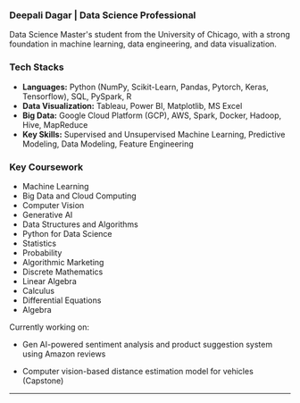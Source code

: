 ### Deepali Dagar | Data Science Professional&nbsp;
Data Science Master's student from the University of Chicago, with a strong foundation in machine learning, data engineering, and data visualization.

### Tech Stacks

* **Languages:** Python (NumPy, Scikit-Learn, Pandas, Pytorch, Keras, Tensorflow), SQL, PySpark, R
* **Data Visualization:** Tableau, Power BI, Matplotlib, MS Excel
* **Big Data:** Google Cloud Platform (GCP), AWS, Spark, Docker, Hadoop, Hive, MapReduce
* **Key Skills:** Supervised and Unsupervised Machine Learning, Predictive Modeling, Data Modeling, Feature Engineering

### Key Coursework

* Machine Learning
* Big Data and Cloud Computing
* Computer Vision
* Generative AI
* Data Structures and Algorithms
* Python for Data Science
* Statistics
* Probability
* Algorithmic Marketing
* Discrete Mathematics
* Linear Algebra
* Calculus
* Differential Equations
* Algebra

Currently working on: 
* Gen AI-powered sentiment analysis and product suggestion system using Amazon reviews

* Computer vision-based distance estimation model for vehicles (Capstone)


---

